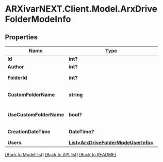 # ARXivarNEXT.Client.Model.ArxDriveFolderModeInfo
## Properties

Name | Type | Description | Notes
------------ | ------------- | ------------- | -------------
**Id** | **int?** | Identifier | [optional] 
**Author** | **int?** | Author | [optional] 
**FolderId** | **int?** | Folder Identifier | [optional] 
**CustomFolderName** | **string** | Custom Folder Name | [optional] 
**UseCustomFolderName** | **bool?** | Use Custom Name | [optional] 
**CreationDateTime** | **DateTime?** | Creation Date | [optional] 
**Users** | [**List&lt;ArxDriveFolderModeUserInfo&gt;**](ArxDriveFolderModeUserInfo.md) | Users | [optional] 

[[Back to Model list]](../README.md#documentation-for-models) [[Back to API list]](../README.md#documentation-for-api-endpoints) [[Back to README]](../README.md)

